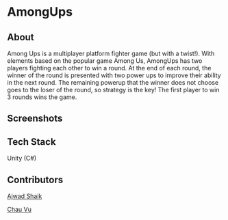 # AmongUps

## About

Among Ups is a multiplayer platform fighter game (but with a twist!).
With elements based on the popular game Among Us, AmongUps has two players fighting each other to win a round. At the end of each round, the winner of the round is presented with two power ups to improve their ability in the next round. The remaining powerup that the winner does not choose goes to the loser of the round, so strategy is the key! The first player to win 3 rounds wins the game.

## Screenshots



## Tech Stack

Unity (C#)

## Contributors

[Ajwad Shaik](https://github.com/ajwad-shaikh)

[Chau Vu](https://github.com/cqvu)
